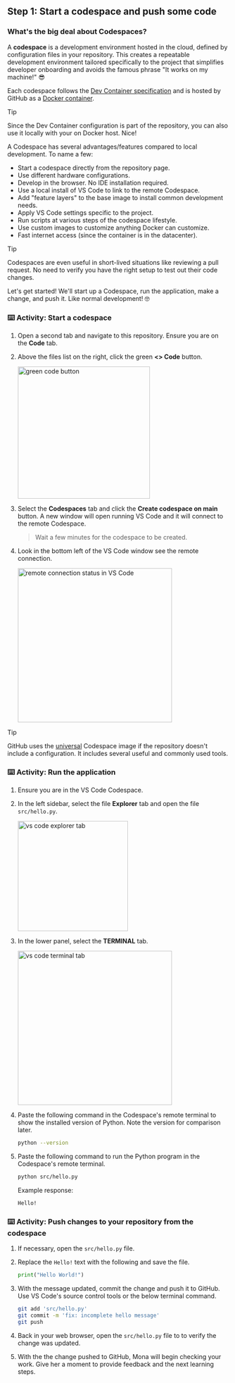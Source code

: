 ## Step 1: Start a codespace and push some code

### What's the big deal about Codespaces?

A **codespace** is a development environment hosted in the cloud, defined by configuration files in your repository. This creates a repeatable development environment tailored specifically to the project that simplifies developer onboarding and avoids the famous phrase "It works on my machine!" 😎

Each codespace follows the [Dev Container specification](https://containers.dev/implementors/spec/) and is hosted by GitHub as a [Docker container](https://code.visualstudio.com/docs/devcontainers/containers).

> [!TIP]
> Since the Dev Container configuration is part of the repository, you can also use it locally with your on Docker host. Nice!

A Codespace has several advantages/features compared to local development. To name a few:

- Start a codespace directly from the repository page.
- Use different hardware configurations.
- Develop in the browser. No IDE installation required.
- Use a local install of VS Code to link to the remote Codespace.
- Add "feature layers" to the base image to install common development needs.
- Apply VS Code settings specific to the project.
- Run scripts at various steps of the codespace lifestyle.
- Use custom images to customize anything Docker can customize.
- Fast internet access (since the container is in the datacenter).

> [!TIP]
> Codespaces are even useful in short-lived situations like reviewing a pull request. No need to verify you have the right setup to test out their code changes.

Let's get started! We'll start up a Codespace, run the application, make a change, and push it. Like normal development! 🤓

### ⌨️ Activity: Start a codespace

1. Open a second tab and navigate to this repository. Ensure you are on the **Code** tab.

1. Above the files list on the right, click the green **<> Code** button.

   <img width="300" alt="green code button" src="https://github.com/user-attachments/assets/a9d80b0d-4614-4b26-83dd-b4b6fefd76c9" />

1. Select the **Codespaces** tab and click the **Create codespace on main** button. A new window will open running VS Code and it will connect to the remote Codespace.

   > Wait a few minutes for the codespace to be created.

1. Look in the bottom left of the VS Code window see the remote connection.

   <img width="350" alt="remote connection status in VS Code" src="https://github.com/user-attachments/assets/35fa3230-db51-4a9d-a82b-3a1184e2e9a0"/>

> [!TIP]
> GitHub uses the [universal](https://github.com/devcontainers/images/tree/main/src/universal) Codespace image if the repository doesn't include a configuration. It includes several useful and commonly used tools.

### ⌨️ Activity: Run the application

1. Ensure you are in the VS Code Codespace.

1. In the left sidebar, select the file **Explorer** tab and open the file `src/hello.py`.

   <img width="250" alt="vs code explorer tab" src="https://github.com/user-attachments/assets/76af1f05-1fed-43ff-b362-43d1c6c6cc53" />

1. In the lower panel, select the **TERMINAL** tab.

   <img width="350" alt="vs code terminal tab" src="https://github.com/user-attachments/assets/9bb493b6-167c-4414-8f39-ab9c4baa5514" />


1. Paste the following command in the Codespace's remote terminal to show the installed version of Python. Note the version for comparison later.

   ```bash
   python --version
   ```

1. Paste the following command to run the Python program in the Codespace's remote terminal.

   ```bash
   python src/hello.py
   ```

   Example response:

   ```bash
   Hello!
   ```

### ⌨️ Activity: Push changes to your repository from the codespace

1. If necessary, open the `src/hello.py` file.

1. Replace the `Hello!` text with the following and save the file.

   ```py
   print("Hello World!")
   ```

1. With the message updated, commit the change and push it to GitHub. Use VS Code's source control tools or the below terminal command.

   ```bash
   git add 'src/hello.py'
   git commit -m 'fix: incomplete hello message'
   git push
   ```

1. Back in your web browser, open the `src/hello.py` file to to verify the change was updated.

1. With the the change pushed to GitHub, Mona will begin checking your work. Give her a moment to provide feedback and the next learning steps.
